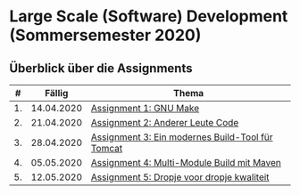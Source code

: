 # Large Scale (Software) Development (Sommersemester 2020)

## Überblick über die Assignments
| # | Fällig | Thema |
|---|--------|-------|
| 1. | 14.04.2020 | [Assignment 1: GNU Make](01_gnumake/readme.md) |
| 2. | 21.04.2020 | [Assignment 2: Anderer Leute Code](02_tomcat/readme.md) |
| 3. | 28.04.2020 | [Assignment 3: Ein modernes Build-Tool für Tomcat](03_maven/readme.md) |
| 4. | 05.05.2020 | [Assignment 4: Multi-Module Build mit Maven](04_multimodule/readme.md) |
| 5. | 12.05.2020 | [Assignment 5: Dropje voor dropje kwaliteit](05_tests/readme.md) |

